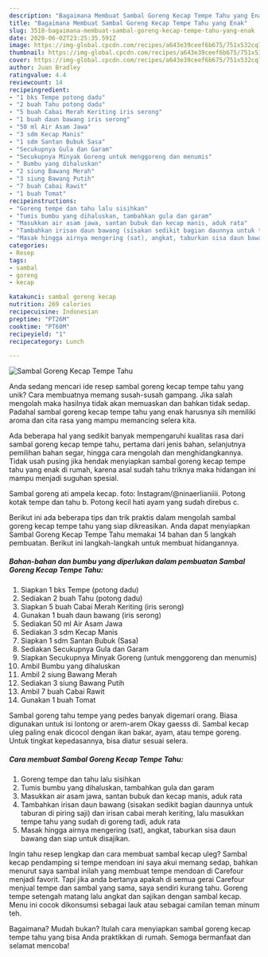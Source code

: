 ```yaml
---
description: "Bagaimana Membuat Sambal Goreng Kecap Tempe Tahu yang Enak"
title: "Bagaimana Membuat Sambal Goreng Kecap Tempe Tahu yang Enak"
slug: 3518-bagaimana-membuat-sambal-goreng-kecap-tempe-tahu-yang-enak
date: 2020-06-02T23:25:35.591Z
image: https://img-global.cpcdn.com/recipes/a643e39ceef6b675/751x532cq70/sambal-goreng-kecap-tempe-tahu-foto-resep-utama.jpg
thumbnail: https://img-global.cpcdn.com/recipes/a643e39ceef6b675/751x532cq70/sambal-goreng-kecap-tempe-tahu-foto-resep-utama.jpg
cover: https://img-global.cpcdn.com/recipes/a643e39ceef6b675/751x532cq70/sambal-goreng-kecap-tempe-tahu-foto-resep-utama.jpg
author: Juan Bradley
ratingvalue: 4.4
reviewcount: 14
recipeingredient:
- "1 bks Tempe potong dadu"
- "2 buah Tahu potong dadu"
- "5 buah Cabai Merah Keriting iris serong"
- "1 buah daun bawang iris serong"
- "50 ml Air Asam Jawa"
- "3 sdm Kecap Manis"
- "1 sdm Santan Bubuk Sasa"
- "Secukupnya Gula dan Garam"
- "Secukupnya Minyak Goreng untuk menggoreng dan menumis"
- " Bumbu yang dihaluskan"
- "2 siung Bawang Merah"
- "3 siung Bawang Putih"
- "7 buah Cabai Rawit"
- "1 buah Tomat"
recipeinstructions:
- "Goreng tempe dan tahu lalu sisihkan"
- "Tumis bumbu yang dihaluskan, tambahkan gula dan garam"
- "Masukkan air asam jawa, santan bubuk dan kecap manis, aduk rata"
- "Tambahkan irisan daun bawang (sisakan sedikit bagian daunnya untuk taburan di piring saji) dan irisan cabai merah keriting, lalu masukkan tempe tahu yang sudah di goreng tadi, aduk rata"
- "Masak hingga airnya mengering (sat), angkat, taburkan sisa daun bawang dan siap untuk disajikan."
categories:
- Resep
tags:
- sambal
- goreng
- kecap

katakunci: sambal goreng kecap 
nutrition: 269 calories
recipecuisine: Indonesian
preptime: "PT26M"
cooktime: "PT60M"
recipeyield: "1"
recipecategory: Lunch

---
```



![Sambal Goreng Kecap Tempe Tahu](https://img-global.cpcdn.com/recipes/a643e39ceef6b675/751x532cq70/sambal-goreng-kecap-tempe-tahu-foto-resep-utama.jpg)

Anda sedang mencari ide resep sambal goreng kecap tempe tahu yang unik? Cara membuatnya memang susah-susah gampang. Jika salah mengolah maka hasilnya tidak akan memuaskan dan bahkan tidak sedap. Padahal sambal goreng kecap tempe tahu yang enak harusnya sih memiliki aroma dan cita rasa yang mampu memancing selera kita.

Ada beberapa hal yang sedikit banyak mempengaruhi kualitas rasa dari sambal goreng kecap tempe tahu, pertama dari jenis bahan, selanjutnya pemilihan bahan segar, hingga cara mengolah dan menghidangkannya. Tidak usah pusing jika hendak menyiapkan sambal goreng kecap tempe tahu yang enak di rumah, karena asal sudah tahu triknya maka hidangan ini mampu menjadi suguhan spesial.

Sambal goreng ati ampela kecap. foto: Instagram/@ninaerlianiiii. Potong kotak tempe dan tahu b. Potong kecil hati ayam yang sudah direbus c.


Berikut ini ada beberapa tips dan trik praktis dalam mengolah sambal goreng kecap tempe tahu yang siap dikreasikan. Anda dapat menyiapkan Sambal Goreng Kecap Tempe Tahu memakai 14 bahan dan 5 langkah pembuatan. Berikut ini langkah-langkah untuk membuat hidangannya.

<!--inarticleads1-->

##### Bahan-bahan dan bumbu yang diperlukan dalam pembuatan Sambal Goreng Kecap Tempe Tahu:

1. Siapkan 1 bks Tempe (potong dadu)
1. Sediakan 2 buah Tahu (potong dadu)
1. Siapkan 5 buah Cabai Merah Keriting (iris serong)
1. Gunakan 1 buah daun bawang (iris serong)
1. Sediakan 50 ml Air Asam Jawa
1. Sediakan 3 sdm Kecap Manis
1. Siapkan 1 sdm Santan Bubuk (Sasa)
1. Sediakan Secukupnya Gula dan Garam
1. Siapkan Secukupnya Minyak Goreng (untuk menggoreng dan menumis)
1. Ambil  Bumbu yang dihaluskan
1. Ambil 2 siung Bawang Merah
1. Sediakan 3 siung Bawang Putih
1. Ambil 7 buah Cabai Rawit
1. Gunakan 1 buah Tomat


Sambal goreng tahu tempe yang pedes banyak digemari orang. Biasa digunakan untuk isi lontong or arem-arem Okay gaesss di. Sambal kecap uleg paling enak dicocol dengan ikan bakar, ayam, atau tempe goreng. Untuk tingkat kepedasannya, bisa diatur sesuai selera. 

<!--inarticleads2-->

##### Cara membuat Sambal Goreng Kecap Tempe Tahu:

1. Goreng tempe dan tahu lalu sisihkan
1. Tumis bumbu yang dihaluskan, tambahkan gula dan garam
1. Masukkan air asam jawa, santan bubuk dan kecap manis, aduk rata
1. Tambahkan irisan daun bawang (sisakan sedikit bagian daunnya untuk taburan di piring saji) dan irisan cabai merah keriting, lalu masukkan tempe tahu yang sudah di goreng tadi, aduk rata
1. Masak hingga airnya mengering (sat), angkat, taburkan sisa daun bawang dan siap untuk disajikan.


Ingin tahu resep lengkap dan cara membuat sambal kecap uleg? Sambal kecap pendamping si tempe mendoan ini saya akui memang sedap, bahkan menurut saya sambal inilah yang membuat tempe mendoan di Carefour menjadi favorit. Tapi jika anda bertanya apakah di semua gerai Carefour menjual tempe dan sambal yang sama, saya sendiri kurang tahu. Goreng tempe setengah matang lalu angkat dan sajikan dengan sambal kecap. Menu ini cocok dikonsumsi sebagai lauk atau sebagai camilan teman minum teh. 

Bagaimana? Mudah bukan? Itulah cara menyiapkan sambal goreng kecap tempe tahu yang bisa Anda praktikkan di rumah. Semoga bermanfaat dan selamat mencoba!
